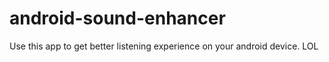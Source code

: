 # android-sound-enhancer
Use this app to get better listening experience on your android device. LOL

